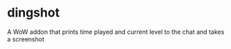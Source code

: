 # dingshot
A WoW addon that prints time played and current level to the chat and takes a screenshot
